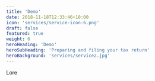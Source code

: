 ```yaml
---
title: 'Demo'
date: 2018-11-18T12:33:46+10:00
icon: 'services/service-icon-6.png'
draft: false
featured: true
weight: 6
heroHeading: 'Demo'
heroSubHeading: 'Preparing and filing your tax return'
heroBackground: 'services/service2.jpg'
---
```


Lore